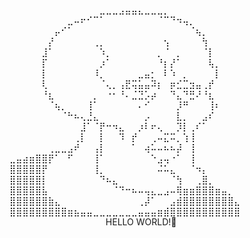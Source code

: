 ⠀⠀⠀⠀⠀⠀⠀⠀⠀⠀⠀⠀⠀⠀⣀⣀⣀⣠⣤⣤⣄⣀⣀⣀⡀   
⠀⠀⠀⠀⠀⠀⠀⠀⠀⣀⠤⠖⠊⠉⠁⠀⠀⠀⠀⠀⠀⠀⠀⠈⠉⠙⠲⢤⡀   
⠀⠀⠀⠀⠀⠀⠀⡤⠊⠁⠀⠀⠀⠀⠀⠀⠀⠀⠀⠀⠀⠀⠀⠀⠀⠀⠀⠀⠈⢦⡀  
⠀⠀⠀⠀⠀⠀⡜⠀⠀⠀⠀⠀⠀⢀⡀⠀⠀⠀⠀⠀⠀⠀⠀⠀⢢⠀⠀⠀⠀⠀⢳   
⠀⠀⠀⠀⠀⣸⠁⠀⠀⠀⠀⠀⠀⠀⠱⡀⠀⠀⠀⠀⠀⠀⠀⡀⠈⠀⡀⠀⠀⠀⠈⡇    
⠀⠀⠀⠀⠀⡏⠀⠀⠀⠀⠀⠀⠀⠀⡰⠁⠀⠀⠀⠀⠀⠀⠀⠘⡆⡜⠁⠀⠀⠀⠀⢧⡀   
⠀⠀⠀⠀⠀⡇⠀⠀⠀⠀⠀⠀⠀⠸⡀⠀⠀⠀⠀⠀⣀⣤⡂⠀⠇⠱⠀⡀⠀⠀⠀⠀⡇   
⠀⠀⠀⠀⠀⢇⠀⠀⠀⠀⠀⠀⠀⠀⠈⢄⡀⢠⣟⢭⣥⣤⠽⡆⠀⡶⣊⣉⣲⣤⢀⡞    
⠀⠀⠀⠀⠀⠘⣆⠀⠀⠀⠀⠀⠀⡀⠀⠐⠂⠘⠄⣈⣙⡡⡴⠀⠀⠙⣄⠙⣛⠜⠘⣆    
⠀⠀⠀⠀⠀⠀⠈⢦⡀⠀⠀⠀⢸⠁⠀⠀⠀⠀⠀⠀⠄⠊⠀⠀⠀⠀⡸⠛⠀⠀⠀⢸⠆   
⠀⠀⠀⠀⠀⠀⠀⠀⠈⠓⠦⢄⣘⣄⠀⠀⠀⠀⠀⠀⠀⡠⠀⠀⠀⠀⣇⡀⠀⠀⣠⠎  
⠀⠀⠀⠀⠀⠀⠀⠀⠀⠀⠀⣸⠁⠈⡟⠒⠲⣄⠀⠀⡰⠇⠖⢄⠀⠀⡹⡇⢀⠎⠁   
⠀⠀⠀⠀⠀⠀⠀⠀⠀⠀⢀⡇⠀⠀⡇⠀⠀⠹⠀⡞⠀⠀⢀⠤⣍⠭⡀⢱⢸   
⠀⠀⠀⠀⠀⠀⢀⣀⣀⣠⠞⠀⠀⢠⡇⠀⠀⠀⠀⠁⠀⢴⠥⠤⠦⠦⡼⠀⢸   
⣀⣤⣴⣶⣿⣿⡟⠁⠀⠋⠀⠀⠀⢸⠁⠀⠀⠀⠀⠀⠀⠀⠑⣠⢤⠐⠁⠀⢸   
⣿⣿⣿⣿⣿⡟⠀⠀⠀⠀⠀⠀⠀⢸⡀⠀⠀⠀⠀⠀⠀⠀⠀⠬⠥⣄⠀⠀⠈⠲⡄    
⣿⣿⣿⣿⣿⡇⠀⠀⠀⠀⠀⠀⠀⠀⠙⠦⣄⠀⠀⠀⠀⠀⠀⠀⠀⠈⢳⠀⠀⢀⣿⡀  
⣿⣿⣿⣿⣿⣧⠀⠀⠀⠀⠀⠀⠀⠀⠀⠀⠈⠙⠒⠦⠤⢤⣄⣀⣠⠤⢿⣶⣶⣿⣿⣿⣶⣤⡀  
⣿⣿⣿⣿⣿⣿⣷⣄⠀⠀⠀⠀⠀⠀⠀⠀⠀⠀⠀⠀⢀⡼⠁⠀⠀⣠⣾⣿⣿⣿⣿⣿⣿⣿⣿⣄  
⣿⣿⣿⣿⣿⣿⣿⣿⣿⣶⣦⣤⣤⣀⣀⣀⣀⣀⣀⣀⣤⣤⣤⣶⣾⣿⣿⣿⣿⣿⣿⣿⣿⣿⣿⣿    
⠀⠀⠀⠀⠀⠀⠀⠀⠀⠀⠀⠀⠀⠀⠀HELLO WORLD!🚀
